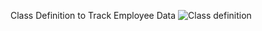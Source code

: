 Class Definition to Track Employee Data
![Class definition](https://github.com/kerry91/csclass/assets/36702039/82daa1e4-a411-4d1d-98ce-4ae32bdd5c14)
